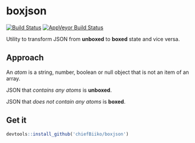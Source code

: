 # boxjson

[![Build Status](https://travis-ci.org/chiefBiiko/boxjson.svg?branch=master)](https://travis-ci.org/chiefBiiko/boxjson) [![AppVeyor Build Status](https://ci.appveyor.com/api/projects/status/github/chiefBiiko/boxjson?branch=master&svg=true)](https://ci.appveyor.com/project/chiefBiiko/boxjson)

Utility to transform JSON from **unboxed** to **boxed** state and vice versa.

## Approach

An *atom* is a string, number, boolean or null object that is not an item 
of an array.

JSON that *contains any atoms* is **unboxed**.

JSON that *does not contain any atoms* is **boxed**.

## Get it

``` r
devtools::install_github('chiefBiiko/boxjson')
```